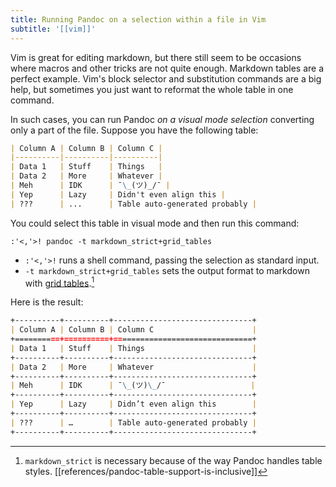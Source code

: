 ```yaml
---
title: Running Pandoc on a selection within a file in Vim
subtitle: '[[vim]]'
---
```


Vim is great for editing markdown, but there still seem to be occasions
where macros and other tricks are not quite enough. Markdown tables are
a perfect example. Vim's block selector and substitution commands are a
big help, but sometimes you just want to reformat the whole table in one
command.

In such cases, you can run Pandoc *on a visual mode selection*
converting only a part of the file. Suppose you have the following
table:

```markdown
| Column A | Column B | Column C |
|----------|----------|----------|
| Data 1   | Stuff    | Things   |
| Data 2   | More     | Whatever |
| Meh      | IDK      | ¯\_(ツ)_/¯ |
| Yep      | Lazy     | Didn't even align this |
| ???      | ...      | Table auto-generated probably |
```

You could select this table in visual mode and then run this command:

```vim
:'<,'>! pandoc -t markdown_strict+grid_tables
```

- `:'<,'>!` runs a shell command, passing the selection as standard
  input.
- `-t markdown_strict+grid_tables` sets the output format to markdown
  with [grid
  tables](https://pandoc.org/MANUAL.html#extension-grid_tables).[^1]

[^1]: `markdown_strict` is necessary because of the way Pandoc handles
  table styles. [[references/pandoc-table-support-is-inclusive]]

Here is the result:

```markdown
+----------+----------+-------------------------------+
| Column A | Column B | Column C                      |
+==========+==========+===============================+
| Data 1   | Stuff    | Things                        |
+----------+----------+-------------------------------+
| Data 2   | More     | Whatever                      |
+----------+----------+-------------------------------+
| Meh      | IDK      | ¯\_(ツ)\_/¯                   |
+----------+----------+-------------------------------+
| Yep      | Lazy     | Didn’t even align this        |
+----------+----------+-------------------------------+
| ???      | …        | Table auto-generated probably |
+----------+----------+-------------------------------+
```
